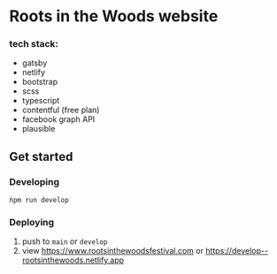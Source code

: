 # Roots in the Woods website
### tech stack:
- gatsby
- netlify
- bootstrap
- scss
- typescript
- contentful (free plan)
- facebook graph API
- plausible


## Get started
### Developing
`ǹpm run develop`
### Deploying
1. push to `main` or `develop`
2. view https://www.rootsinthewoodsfestival.com or https://develop--rootsinthewoods.netlify.app


